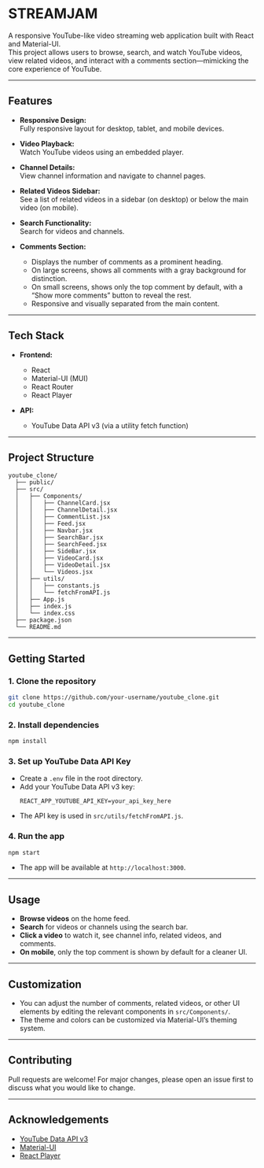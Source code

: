 #  STREAMJAM

A responsive YouTube-like video streaming web application built with React and Material-UI.  
This project allows users to browse, search, and watch YouTube videos, view related videos, and interact with a comments section—mimicking the core experience of YouTube.

---

## Features

- **Responsive Design:**  
  Fully responsive layout for desktop, tablet, and mobile devices.

- **Video Playback:**  
  Watch YouTube videos using an embedded player.

- **Channel Details:**  
  View channel information and navigate to channel pages.

- **Related Videos Sidebar:**  
  See a list of related videos in a sidebar (on desktop) or below the main video (on mobile).

- **Search Functionality:**  
  Search for videos and channels.

- **Comments Section:**
  - Displays the number of comments as a prominent heading.
  - On large screens, shows all comments with a gray background for distinction.
  - On small screens, shows only the top comment by default, with a “Show more comments” button to reveal the rest.
  - Responsive and visually separated from the main content.

---

## Tech Stack

- **Frontend:**

  - React
  - Material-UI (MUI)
  - React Router
  - React Player

- **API:**
  - YouTube Data API v3 (via a utility fetch function)

---

## Project Structure

```
youtube_clone/
  ├── public/
  ├── src/
  │   ├── Components/
  │   │   ├── ChannelCard.jsx
  │   │   ├── ChannelDetail.jsx
  │   │   ├── CommentList.jsx
  │   │   ├── Feed.jsx
  │   │   ├── Navbar.jsx
  │   │   ├── SearchBar.jsx
  │   │   ├── SearchFeed.jsx
  │   │   ├── SideBar.jsx
  │   │   ├── VideoCard.jsx
  │   │   ├── VideoDetail.jsx
  │   │   └── Videos.jsx
  │   ├── utils/
  │   │   ├── constants.js
  │   │   └── fetchFromAPI.js
  │   ├── App.js
  │   ├── index.js
  │   └── index.css
  ├── package.json
  └── README.md
```

---

## Getting Started

### 1. **Clone the repository**

```bash
git clone https://github.com/your-username/youtube_clone.git
cd youtube_clone
```

### 2. **Install dependencies**

```bash
npm install
```

### 3. **Set up YouTube Data API Key**

- Create a `.env` file in the root directory.
- Add your YouTube Data API v3 key:
  ```
  REACT_APP_YOUTUBE_API_KEY=your_api_key_here
  ```
- The API key is used in `src/utils/fetchFromAPI.js`.

### 4. **Run the app**

```bash
npm start
```

- The app will be available at `http://localhost:3000`.

---

## Usage

- **Browse videos** on the home feed.
- **Search** for videos or channels using the search bar.
- **Click a video** to watch it, see channel info, related videos, and comments.
- **On mobile**, only the top comment is shown by default for a cleaner UI.

---

## Customization

- You can adjust the number of comments, related videos, or other UI elements by editing the relevant components in `src/Components/`.
- The theme and colors can be customized via Material-UI’s theming system.

---

## Contributing

Pull requests are welcome! For major changes, please open an issue first to discuss what you would like to change.

---

## Acknowledgements

- [YouTube Data API v3](https://developers.google.com/youtube/v3)
- [Material-UI](https://mui.com/)
- [React Player](https://github.com/cookpete/react-player)
